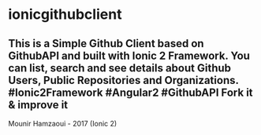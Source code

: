 # ionicgithubclient
This is a Simple Github Client based on GithubAPI and built with Ionic 2 Framework. 
You can list, search and see details about Github Users, Public Repositories and Organizations. 
#Ionic2Framework #Angular2 #GithubAPI 
Fork it & improve it
------------------------------------------------------------------------------------------------
Mounir Hamzaoui - 2017 (Ionic 2) 
